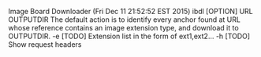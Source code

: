 Image Board Downloader (Fri Dec 11 21:52:52 EST 2015)
ibdl [OPTION] URL OUTPUTDIR
The default action is to identify every anchor found at URL whose reference contains an
image extension type, and download it to OUTPUTDIR.
-e [TODO] Extension list in the form of ext1,ext2...
-h [TODO] Show request headers
